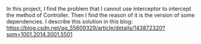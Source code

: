 In this project, I find the problem that I cannot use interceptor to intercept the method of Controller. Then I find the reason of it is the version of some dependencies. I describe this solution in this blog: https://blog.csdn.net/qq_55609329/article/details/143872320?spm=1001.2014.3001.5501
